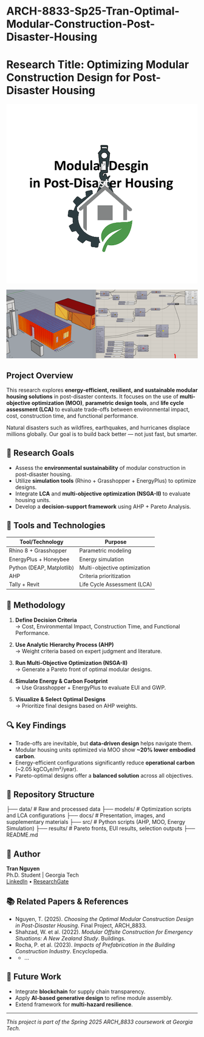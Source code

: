 # ARCH-8833-Sp25-Tran-Optimal-Modular-Construction-Post-Disaster-Housing

# Research Title: Optimizing Modular Construction Design for Post-Disaster Housing

![Logo](Logo.png)

![Screenshot](Image.png)

## Project Overview

This research explores **energy-efficient, resilient, and sustainable modular housing solutions** in post-disaster contexts. It focuses on the use of **multi-objective optimization (MOO)**, **parametric design tools**, and **life cycle assessment (LCA)** to evaluate trade-offs between environmental impact, cost, construction time, and functional performance.

Natural disasters such as wildfires, earthquakes, and hurricanes displace millions globally. Our goal is to build back better — not just fast, but smarter.

## 🎯 Research Goals

- Assess the **environmental sustainability** of modular construction in post-disaster housing.
- Utilize **simulation tools** (Rhino + Grasshopper + EnergyPlus) to optimize designs.
- Integrate **LCA** and **multi-objective optimization (NSGA-II)** to evaluate housing units.
- Develop a **decision-support framework** using AHP + Pareto Analysis.

## 🧰 Tools and Technologies

| Tool/Technology | Purpose |
|----------------|---------|
| Rhino 8 + Grasshopper | Parametric modeling |
| EnergyPlus + Honeybee | Energy simulation |
| Python (DEAP, Matplotlib) | Multi-objective optimization |
| AHP | Criteria prioritization |
| Tally + Revit | Life Cycle Assessment (LCA) |

## 🧪 Methodology

1. **Define Decision Criteria**  
   → Cost, Environmental Impact, Construction Time, and Functional Performance.

2. **Use Analytic Hierarchy Process (AHP)**  
   → Weight criteria based on expert judgment and literature.

3. **Run Multi-Objective Optimization (NSGA-II)**  
   → Generate a Pareto front of optimal modular designs.

4. **Simulate Energy & Carbon Footprint**  
   → Use Grasshopper + EnergyPlus to evaluate EUI and GWP.

5. **Visualize & Select Optimal Designs**  
   → Prioritize final designs based on AHP weights.

## 🔍 Key Findings

- Trade-offs are inevitable, but **data-driven design** helps navigate them.
- Modular housing units optimized via MOO show **~20% lower embodied carbon**.
- Energy-efficient configurations significantly reduce **operational carbon** (~2.05 kgCO₂e/m²/year).
- Pareto-optimal designs offer a **balanced solution** across all objectives.

## 📂 Repository Structure

├── data/ # Raw and processed data ├── models/ # Optimization scripts and LCA configurations ├── docs/ # Presentation, images, and supplementary materials ├── src/ # Python scripts (AHP, MOO, Energy Simulation) ├── results/ # Pareto fronts, EUI results, selection outputs ├── README.md

## 👤 Author

**Tran Nguyen**  
Ph.D. Student | Georgia Tech  
[LinkedIn](https://www.linkedin.com/feed/?trk=404_page) • [ResearchGate](https://www.researchgate.net/profile/Tran-Duong-Nguyen/research)

## 📚 Related Papers & References

- Nguyen, T. (2025). _Choosing the Optimal Modular Construction Design in Post-Disaster Housing_. Final Project, ARCH_8833.
- Shahzad, W. et al. (2022). _Modular Offsite Construction for Emergency Situations: A New Zealand Study_. Buildings.
- Rocha, P. et al. (2023). _Impacts of Prefabrication in the Building Construction Industry_. Encyclopedia.
- - ...

## 🚀 Future Work

- Integrate **blockchain** for supply chain transparency.
- Apply **AI-based generative design** to refine module assembly.
- Extend framework for **multi-hazard resilience**.

---

_This project is part of the Spring 2025 ARCH_8833 coursework at Georgia Tech._
